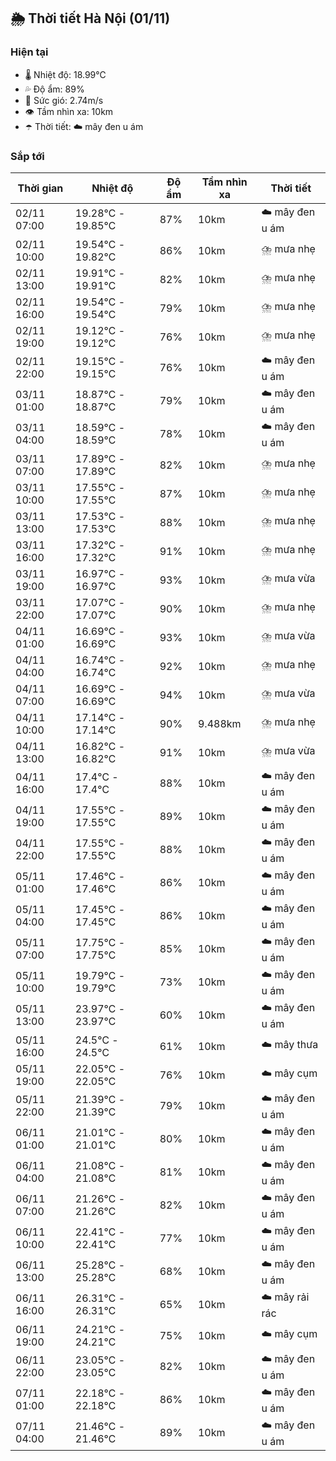 ## 🌦️ Thời tiết Hà Nội (01/11)

### Hiện tại

- 🌡️ Nhiệt độ: 18.99℃
- 💦 Độ ẩm: 89%
- 💨 Sức gió: 2.74m/s
- 👁️ Tầm nhìn xa: 10km
- ☂️ Thời tiết: ☁️ mây đen u ám

### Sắp tới

| Thời gian | Nhiệt độ | Độ ẩm | Tầm nhìn xa | Thời tiết |
| --- | --- | --- | --- | --- |
| 02/11 07:00 | 19.28℃ - 19.85℃ | 87% | 10km | ☁️ mây đen u ám |
| 02/11 10:00 | 19.54℃ - 19.82℃ | 86% | 10km | ⛈️ mưa nhẹ |
| 02/11 13:00 | 19.91℃ - 19.91℃ | 82% | 10km | ⛈️ mưa nhẹ |
| 02/11 16:00 | 19.54℃ - 19.54℃ | 79% | 10km | ⛈️ mưa nhẹ |
| 02/11 19:00 | 19.12℃ - 19.12℃ | 76% | 10km | ⛈️ mưa nhẹ |
| 02/11 22:00 | 19.15℃ - 19.15℃ | 76% | 10km | ☁️ mây đen u ám |
| 03/11 01:00 | 18.87℃ - 18.87℃ | 79% | 10km | ☁️ mây đen u ám |
| 03/11 04:00 | 18.59℃ - 18.59℃ | 78% | 10km | ☁️ mây đen u ám |
| 03/11 07:00 | 17.89℃ - 17.89℃ | 82% | 10km | ⛈️ mưa nhẹ |
| 03/11 10:00 | 17.55℃ - 17.55℃ | 87% | 10km | ⛈️ mưa nhẹ |
| 03/11 13:00 | 17.53℃ - 17.53℃ | 88% | 10km | ⛈️ mưa nhẹ |
| 03/11 16:00 | 17.32℃ - 17.32℃ | 91% | 10km | ⛈️ mưa nhẹ |
| 03/11 19:00 | 16.97℃ - 16.97℃ | 93% | 10km | ⛈️ mưa vừa |
| 03/11 22:00 | 17.07℃ - 17.07℃ | 90% | 10km | ⛈️ mưa nhẹ |
| 04/11 01:00 | 16.69℃ - 16.69℃ | 93% | 10km | ⛈️ mưa vừa |
| 04/11 04:00 | 16.74℃ - 16.74℃ | 92% | 10km | ⛈️ mưa nhẹ |
| 04/11 07:00 | 16.69℃ - 16.69℃ | 94% | 10km | ⛈️ mưa vừa |
| 04/11 10:00 | 17.14℃ - 17.14℃ | 90% | 9.488km | ⛈️ mưa nhẹ |
| 04/11 13:00 | 16.82℃ - 16.82℃ | 91% | 10km | ⛈️ mưa vừa |
| 04/11 16:00 | 17.4℃ - 17.4℃ | 88% | 10km | ☁️ mây đen u ám |
| 04/11 19:00 | 17.55℃ - 17.55℃ | 89% | 10km | ☁️ mây đen u ám |
| 04/11 22:00 | 17.55℃ - 17.55℃ | 88% | 10km | ☁️ mây đen u ám |
| 05/11 01:00 | 17.46℃ - 17.46℃ | 86% | 10km | ☁️ mây đen u ám |
| 05/11 04:00 | 17.45℃ - 17.45℃ | 86% | 10km | ☁️ mây đen u ám |
| 05/11 07:00 | 17.75℃ - 17.75℃ | 85% | 10km | ☁️ mây đen u ám |
| 05/11 10:00 | 19.79℃ - 19.79℃ | 73% | 10km | ☁️ mây đen u ám |
| 05/11 13:00 | 23.97℃ - 23.97℃ | 60% | 10km | ☁️ mây đen u ám |
| 05/11 16:00 | 24.5℃ - 24.5℃ | 61% | 10km | ☁️ mây thưa |
| 05/11 19:00 | 22.05℃ - 22.05℃ | 76% | 10km | ☁️ mây cụm |
| 05/11 22:00 | 21.39℃ - 21.39℃ | 79% | 10km | ☁️ mây đen u ám |
| 06/11 01:00 | 21.01℃ - 21.01℃ | 80% | 10km | ☁️ mây đen u ám |
| 06/11 04:00 | 21.08℃ - 21.08℃ | 81% | 10km | ☁️ mây đen u ám |
| 06/11 07:00 | 21.26℃ - 21.26℃ | 82% | 10km | ☁️ mây đen u ám |
| 06/11 10:00 | 22.41℃ - 22.41℃ | 77% | 10km | ☁️ mây đen u ám |
| 06/11 13:00 | 25.28℃ - 25.28℃ | 68% | 10km | ☁️ mây đen u ám |
| 06/11 16:00 | 26.31℃ - 26.31℃ | 65% | 10km | ☁️ mây rải rác |
| 06/11 19:00 | 24.21℃ - 24.21℃ | 75% | 10km | ☁️ mây cụm |
| 06/11 22:00 | 23.05℃ - 23.05℃ | 82% | 10km | ☁️ mây đen u ám |
| 07/11 01:00 | 22.18℃ - 22.18℃ | 86% | 10km | ☁️ mây đen u ám |
| 07/11 04:00 | 21.46℃ - 21.46℃ | 89% | 10km | ☁️ mây đen u ám |

